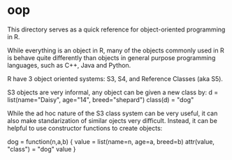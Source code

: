 # oop

This directory serves as a quick reference for object-oriented programming in R.

While everything is an object in R, many of the objects commonly used in R is behave quite differently than objects in general purpose programming languages, such as C++, Java and Python.

R have 3 object oriented systems: S3, S4, and Reference Classes (aka S5).

S3 objects are very informal, any object can be given a new class by:
d = list(name="Daisy", age="14", breed="shepard")
class(d) = "dog"

While the ad hoc nature of the S3 class system can be very useful, it can also make standarization of similar ojects very difficult. Instead, it can be helpful to use constructor functions to create objects:

dog = function(n,a,b) {
value = list(name=n, age=a, breed=b)
attr(value, "class") = "dog"
value
}
